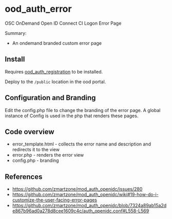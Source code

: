 # ood_auth_error

OSC OnDemand Open ID Connect CI Logon Error Page

Summary:

* An ondemand branded custom error page

## Install

Requires [ood_auth_registration](https://github.com/OSC/ood_auth_registration) to be installed.

Deploy to the `/public` location in the ood portal.

## Configuration and Branding

Edit the config.php file to change the branding of the error page. A global instance of Config is used in the php that renders these pages.

## Code overview

* error_template.html - collects the error name and description and redirects it to the view
* error.php - renders the error view
* config.php - branding

## References

* https://github.com/zmartzone/mod_auth_openidc/issues/280
* https://github.com/zmartzone/mod_auth_openidc/wiki#19-how-do-i-customize-the-user-facing-error-pages
* https://github.com/zmartzone/mod_auth_openidc/blob/7324a89ab15a2de867b96ad0a278d8cee1609c4c/auth_openidc.conf#L558-L569
